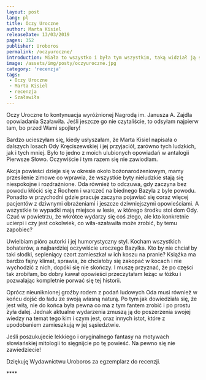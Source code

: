 ```yaml
---
layout: post
lang: pl
title: Oczy Uroczne
author: Marta Kisiel
releaseDate: 13/03/2019
pages: 352
publisher: Uroboros
permalink: /oczyuroczne/
introduction: Miała to wszystko i była tym wszystkim, taką widział ją świat, zwykłą i niedoskonałą, a przy tym jedyną w swoim rodzaju, z charakterem i przeszłością wypisanymi w rysach, w spojrzeniu i w geście.
image: /assets/img/posty/oczyuroczne.jpg
category: 'recenzja'
tags:
 - Oczy Uroczne
 - Marta Kisiel
 - recenzja
 - Szaławiła
---
```


  Oczy Uroczne to kontynuacja wyróżnionej Nagrodą im. Janusza A. Zajdla opowiadania Szaławiła. Jeśli jeszcze go nie czytaliście, to odsyłam najpierw tam, bo przed Wami spojlery!

  Bardzo ucieszyłam się, kiedy usłyszałam, że Marta Kisiel napisała o dalszych losach Ody Kręciszewskiej i jej przyjaciół, zarówno tych ludzkich, jak i tych mniej. Było to jedno z moich ulubionych opowiadań w antalogii Pierwsze Słowo. Oczywiście i tym razem się nie zawiodłam.

  Akcja powieści dzieje się w okresie około bożonarodzeniowym, mamy przesilenie zimowe co wprawia, że wszystkie byty nieludzkie stają się niespokojne i rozdrażnione. Oda również to odczuwa, gdy zaczyna bez powodu kłócić się z Rochem i warczeć na biednego Bazyla z byle powodu. Ponadto w przychodni gdzie pracuje zaczyna pojawiać się coraz więcej pacjentów z dziwnymi obrażeniami i jeszcze dziwniejszymi opowieściami. A wszystkie te wypadki mają miejsce w lesie, w którego środku stoi dom Ody. Czuć w powietrzu, że wkrótce wydarzy się coś złego, ale kto konkretnie ucierpi i czy jest cokolwiek, co wiła-szaławiła może zrobić, by temu zapobiec?

  Uwielbiam pióro autorki i jej humorystyczny styl. Kocham wszystkich bohaterów, a najbardziej oczywiście uroczego Bazylka. Kto by nie chciał by taki słodki, sepleniący czort zamieszkał w ich koszu na pranie? Książka ma bardzo fajny klimat, sprawia, że chciałoby się zakopać w kocach i nie wychodzić z nich, dopóki się nie skończy. I muszę przyznać, że po części tak zrobiłam, bo dobry kawał opowieści przeczytałam leżąc w łóżku i pozwalając kompletnie porwać się tej historii.

  Oprócz nieuniknionej groźby rodem z podań ludowych Oda musi również w końcu dojść do ładu ze swoją własną naturą. Po tym jak dowiedziała się, że jest wiłą, nie do końca była pewna co ma z tym fantem zrobić i po prostu żyła dalej. Jednak aktualne wydarzenia zmuszą ją do poszerzenia swojej wiedzy na temat tego kim i czym jest, oraz innych istot, które z upodobaniem zamieszkują w jej sąsiedztwie.

  Jeśli poszukujecie lekkiego i oryginalnego fantasy na motywach słowiańskiej mitologii to sięgnijcie po tę powieść. Na pewno się  nie zawiedziecie!

  Dziękuję Wydawnictwu Uroboros za egzemplarz do recenzji.

  \*\*\*\*
